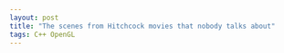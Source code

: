 ```yaml
---
layout: post
title: "The scenes from Hitchcock movies that nobody talks about"
tags: C++ OpenGL
---
```

